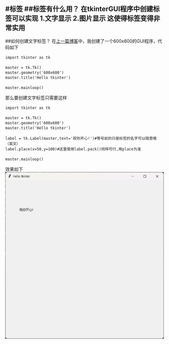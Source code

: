 #标签
##标签有什么用？
在tkinterGUI程序中创建标签可以实现
1.文字显示
2.图片显示
这使得标签变得非常实用
---
##如何创建文字标签？
在[上一篇博客](https://lovecitlalivm.github.io/post/ru-he-shi-yong-tkinter-chuang-jian-yi-ge-GUI.html"访问博客")中，我创建了一个600x600的GUI程序，代码如下
```
import tkinter as tk

master = tk.Tk()
master.geometry('600x600')
master.title('Hello tkinter')

master.mainloop()
```
那么要创建文字标签只需要这样
```
import tkinter as tk

master = tk.Tk()
master.geometry('600x600')
master.title('Hello tkinter')

label = tk.Label(master,text='祝你开心!')#等号前的只是标签的名字可以随意哦（英文）
label.place(x=50,y=100)#这里使用label.pack()同样可行,用place为准

master.mainloop()
```
效果如下
![图片加载失败](https://raw.githubusercontent.com/lovecitlalivm/lovecitlalivm.github.io/refs/heads/main/images/b2_1.png)
